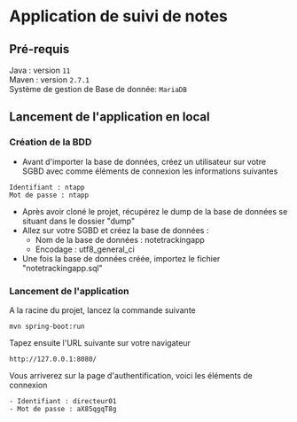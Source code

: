 # Application de suivi de notes

## Pré-requis
Java : version `11` <br>
Maven : version `2.7.1` <br>
Système de gestion de Base de donnée: `MariaDB` <br>

## Lancement de l'application en local

### Création de la BDD
- Avant d'importer la base de données, créez un utilisateur sur votre SGBD avec comme éléments de connexion les informations suivantes
```shell
Identifiant : ntapp
Mot de passe : ntapp
```
- Après avoir cloné le projet, récupérez le dump de la base de données se situant dans le dossier "dump"
- Allez sur votre SGBD et créez la base de données : 
  - Nom de la base de données : notetrackingapp
  - Encodage : utf8_general_ci
- Une fois la base de données créée, importez le fichier "notetrackingapp.sql"

### Lancement de l'application
A la racine du projet, lancez la commande suivante
```shell
mvn spring-boot:run
```
Tapez ensuite l'URL suivante sur votre navigateur
```shell
http://127.0.0.1:8080/
```
Vous arriverez sur la page d'authentification, voici les éléments de connexion
```shell
- Identifiant : directeur01
- Mot de passe : aX85qgqT8g
```